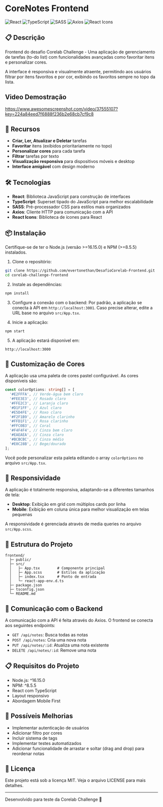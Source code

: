 # CoreNotes Frontend

![React](https://img.shields.io/badge/React-61DAFB?style=for-the-badge&logo=react&logoColor=black)
![TypeScript](https://img.shields.io/badge/TypeScript-3178C6?style=for-the-badge&logo=typescript&logoColor=white)
![SASS](https://img.shields.io/badge/SASS-CC6699?style=for-the-badge&logo=sass&logoColor=white)
![Axios](https://img.shields.io/badge/Axios-5A29E4?style=for-the-badge&logo=axios&logoColor=white)
![React Icons](https://img.shields.io/badge/React_Icons-61DAFB?style=for-the-badge&logo=react&logoColor=black)

## 📋 Descrição

Frontend do desafio Corelab Challenge - Uma aplicação de gerenciamento de tarefas (to-do list) com funcionalidades avançadas como favoritar itens e personalizar cores.

A interface é responsiva e visualmente atraente, permitindo aos usuários filtrar por itens favoritos e por cor, exibindo os favoritos sempre no topo da lista.

## Video Demostração

https://www.awesomescreenshot.com/video/37555107?key=224a84eed7f6888f236b2e68cb7cf9c8

## 🚀 Recursos

- **Criar, Ler, Atualizar e Deletar** tarefas
- **Favoritar** itens (exibidos prioritariamente no topo)
- **Personalizar cores** para cada tarefa
- **Filtrar** tarefas por texto
- **Visualização responsiva** para dispositivos móveis e desktop
- **Interface amigável** com design moderno

## 🛠️ Tecnologias

- **React**: Biblioteca JavaScript para construção de interfaces
- **TypeScript**: Superset tipado do JavaScript para melhor escalabilidade
- **SASS**: Pré-processador CSS para estilos mais organizados
- **Axios**: Cliente HTTP para comunicação com a API
- **React Icons**: Biblioteca de ícones para React

## 📦 Instalação

Certifique-se de ter o Node.js (versão >=16.15.0) e NPM (>=8.5.5) instalados.

1. Clone o repositório:
```bash
git clone https://github.com/evertonethan/DesafioCorelab-Frontend.git
cd corelab-challenge-frontend
```

2. Instale as dependências:
```bash
npm install
```

3. Configure a conexão com o backend:
Por padrão, a aplicação se conecta à API em `http://localhost:3001`. Caso precise alterar, edite a URL base no arquivo `src/App.tsx`.

4. Inicie a aplicação:
```bash
npm start
```

5. A aplicação estará disponível em:
```
http://localhost:3000
```

## 🎨 Customização de Cores

A aplicação usa uma paleta de cores pastel configurável. As cores disponíveis são:

```typescript
const colorOptions: string[] = [
  '#E2FFFA', // Verde-água bem claro
  '#FEE3E3', // Rosado claro
  '#FFE2C3', // Laranja claro
  '#D1F1FF', // Azul claro
  '#E5D4FE', // Roxo claro
  '#F2F1B9', // Amarelo clarinho
  '#FFD1F1', // Rosa clarinho
  '#FFC0B3', // Coral
  '#F4F4F4', // Cinza bem claro
  '#EAEAEA', // Cinza claro
  '#BCBCBC', // Cinza médio
  '#E0C28B', // Bege/dourado
];
```

Você pode personalizar esta paleta editando o array `colorOptions` no arquivo `src/App.tsx`.

## 📱 Responsividade

A aplicação é totalmente responsiva, adaptando-se a diferentes tamanhos de tela:

- **Desktop**: Exibição em grid com múltiplos cards por linha
- **Mobile**: Exibição em coluna única para melhor visualização em telas pequenas

A responsividade é gerenciada através de media queries no arquivo `src/App.scss`.

## 🧪 Estrutura do Projeto

```
frontend/
  ├─ public/
  ├─ src/
  │   ├─ App.tsx        # Componente principal
  │   ├─ App.scss       # Estilos da aplicação
  │   ├─ index.tsx      # Ponto de entrada
  │   └─ react-app-env.d.ts
  ├─ package.json
  ├─ tsconfig.json
  └─ README.md
```

## 🔄 Comunicação com o Backend

A comunicação com a API é feita através do Axios. O frontend se conecta aos seguintes endpoints:

- `GET /api/notes`: Busca todas as notas
- `POST /api/notes`: Cria uma nova nota
- `PUT /api/notes/:id`: Atualiza uma nota existente
- `DELETE /api/notes/:id`: Remove uma nota

## 📋 Requisitos do Projeto

- Node.js: ^16.15.0
- NPM: ^8.5.5
- React com TypeScript
- Layout responsivo
- Abordagem Mobile First

## 🚧 Possíveis Melhorias

- Implementar autenticação de usuários
- Adicionar filtro por cores
- Incluir sistema de tags
- Implementar testes automatizados
- Adicionar funcionalidade de arrastar e soltar (drag and drop) para reordenar notas

## 📄 Licença

Este projeto está sob a licença MIT. Veja o arquivo LICENSE para mais detalhes.

---

Desenvolvido para teste da Corelab Challenge 🚀